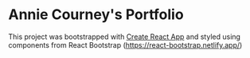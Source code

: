 # Annie Courney's Portfolio

This project was bootstrapped with [Create React App](https://github.com/facebook/create-react-app)
and styled using components from React Bootstrap (https://react-bootstrap.netlify.app/)
